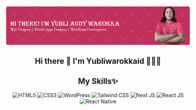 ![Header](./img/github-header.png)

## <h2 align="center">Hi there 👋 I'm Yubliwarokkaid 🫰💖✨</h2>

<!--
**yubliwarokkaid/yubliwarokkaid** is a ✨ _special_ ✨ repository because its `README.md` (this file) appears on your GitHub profile.

Here are some ideas to get you started:

- 🔭 I’m currently working on ...
- 🌱 I’m currently learning ...
- 👯 I’m looking to collaborate on ...
- 🤔 I’m looking for help with ...
- 💬 Ask me about ...
- 📫 How to reach me: ...
- 😄 Pronouns: ...
- ⚡ Fun fact: ...
-->

## <h2 align="center">My Skills✨</h2>

<div align="center">
    <img  src="https://img.shields.io/badge/HTML5-E34F26?style=for-the-badge&logo=html5&logoColor=white" alt="HTML5">
    <img  src="https://img.shields.io/badge/CSS3-1572B6?style=for-the-badge&logo=css3&logoColor=white" alt="CSS3">
    <img  src="https://img.shields.io/badge/Wordpress-21759B?style=for-the-badge&logo=wordpress&logoColor=white" alt="WordPress">
    <img  src="https://img.shields.io/badge/Tailwind_CSS-38B2AC?style=for-the-badge&logo=tailwind-css&logoColor=white" alt="Tailwind CSS">
    <img  src="https://img.shields.io/badge/next%20js-000000?style=for-the-badge&logo=nextdotjs&logoColor=white" alt="Next JS">
    <img  src="https://img.shields.io/badge/React-20232A?style=for-the-badge&logo=react&logoColor=61DAFB" alt="React JS">
    <img  src="https://img.shields.io/badge/React_Native-20232A?style=for-the-badge&logo=react&logoColor=61DAFB" alt="React Native">
</div>

<!-- ![image](https://img.shields.io/badge/next%20js-000000?style=for-the-badge&logo=nextdotjs&logoColor=white) -->
